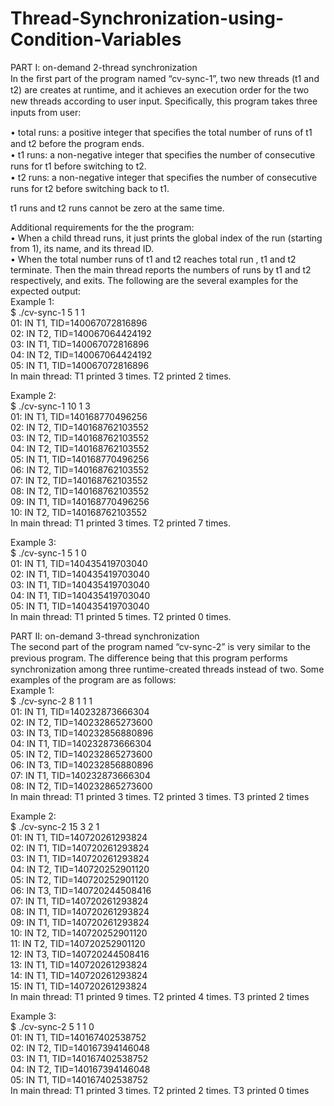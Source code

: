 # Thread-Synchronization-using-Condition-Variables

PART I: on-demand 2-thread synchronization  
In the ﬁrst part of the program named “cv-sync-1”,  two new threads (t1 and t2) are creates at runtime, and  it achieves an execution order for the two new threads according to user input. Speciﬁcally, this program takes three inputs from user:  

• total runs: a positive integer that speciﬁes the total number of runs of t1 and t2 before the program ends.  
• t1 runs: a non-negative integer that speciﬁes the number of consecutive runs for t1 before switching to t2.  
• t2 runs: a non-negative integer that speciﬁes the number of consecutive runs for t2 before switching back to t1. 

t1 runs and t2 runs cannot be zero at the same time.  

Additional requirements for the the program:  
• When a child thread runs, it just prints the global index of the run (starting from 1), its name, and its thread ID.  
• When the total number runs of t1 and t2 reaches total run , t1 and t2 terminate. Then the main thread reports the numbers of runs by t1 and t2 respectively, and exits. 
The following are the several examples for the expected output:  
Example 1:   
$ ./cv-sync-1 5 1 1  
01: IN T1, TID=140067072816896  
02: IN T2, TID=140067064424192  
03: IN T1, TID=140067072816896  
04: IN T2, TID=140067064424192  
 05: IN T1, TID=140067072816896  
In main thread: T1 printed 3 times. T2 printed 2 times.  

Example 2:  
$ ./cv-sync-1 10 1 3  
01: IN T1, TID=140168770496256  
02: IN T2, TID=140168762103552  
03: IN T2, TID=140168762103552  
04: IN T2, TID=140168762103552  
05: IN T1, TID=140168770496256  
06: IN T2, TID=140168762103552  
07: IN T2, TID=140168762103552  
08: IN T2, TID=140168762103552  
09: IN T1, TID=140168770496256  
10: IN T2, TID=140168762103552  
In main thread: T1 printed 3 times. T2 printed 7 times. 

Example 3:  
$ ./cv-sync-1 5 1 0  
01: IN T1, TID=140435419703040  
02: IN T1, TID=140435419703040  
03: IN T1, TID=140435419703040  
04: IN T1, TID=140435419703040  
05: IN T1, TID=140435419703040  
In main thread: T1 printed 5 times. T2 printed 0 times.  

PART II: on-demand 3-thread synchronization  
The second part of the program named “cv-sync-2” is very similar to the previous program. The diﬀerence being that this program performs synchronization among three runtime-created threads instead of two. Some examples of the program are as follows:  
Example 1:   
$ ./cv-sync-2 8 1 1 1   
01: IN T1, TID=140232873666304  
02: IN T2, TID=140232865273600  
03: IN T3, TID=140232856880896  
04: IN T1, TID=140232873666304  
05: IN T2, TID=140232865273600  
06: IN T3, TID=140232856880896  
07: IN T1, TID=140232873666304  
08: IN T2, TID=140232865273600  
 In main thread: T1 printed 3 times. T2 printed 3 times. T3 printed 2 times  

Example 2:  
$ ./cv-sync-2 15 3 2 1  
01: IN T1, TID=140720261293824  
02: IN T1, TID=140720261293824  
03: IN T1, TID=140720261293824  
04: IN T2, TID=140720252901120  
05: IN T2, TID=140720252901120  
06: IN T3, TID=140720244508416  
07: IN T1, TID=140720261293824  
08: IN T1, TID=140720261293824  
09: IN T1, TID=140720261293824  
10: IN T2, TID=140720252901120  
11: IN T2, TID=140720252901120  
12: IN T3, TID=140720244508416   
13: IN T1, TID=140720261293824  
14: IN T1, TID=140720261293824  
15: IN T1, TID=140720261293824  
In main thread: T1 printed 9 times. T2 printed 4 times. T3 printed 2 times  

Example 3:  
 $ ./cv-sync-2 5 1 1 0   
01: IN T1, TID=140167402538752   
02: IN T2, TID=140167394146048   
03: IN T1, TID=140167402538752   
04: IN T2, TID=140167394146048   
05: IN T1, TID=140167402538752  
In main thread: T1 printed 3 times. T2 printed 2 times. T3 printed 0 times  
